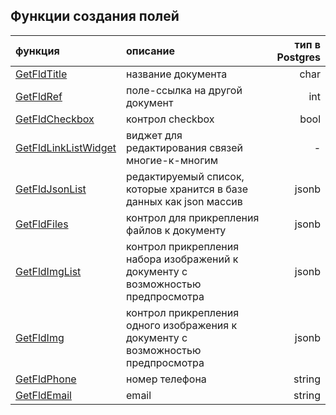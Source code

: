 ## Функции создания полей

|  функция      | описание    |  тип в Postgres   |
| :------------- | :---------- | -----------: |
| [GetFldTitle](/flds/getFldTitle.md)  | название документа   | char    |
| [GetFldRef](/flds/getFldRef.md)   | поле-ссылка на другой документ | int  |
| [GetFldCheckbox](/flds/getFldCheckbox.md) | контрол checkbox | bool |
| [GetFldLinkListWidget](/flds/getFldLinkListWidget.md)   | виджет для редактирования связей многие-к-многим | -  |
| [GetFldJsonList](/flds/getFldJsonList.md)   | редактируемый список, которые хранится в базе данных как json массив | jsonb  |
| [GetFldFiles](/flds/getFldFiles.md) | контрол для прикрепления файлов к документу | jsonb |
| [GetFldImgList](/flds/getFldImgList.md) | контрол прикрепления набора изображений к документу с возможностью предпросмотра | jsonb |
| [GetFldImg](/flds/getFldImg.md) | контрол прикрепления одного изображения к документу с возможностью предпросмотра | jsonb |
| [GetFldPhone](/flds/getFldPhone.md) | номер телефона | string |
| [GetFldEmail](/flds/getFldEmail.md) | email | string |
